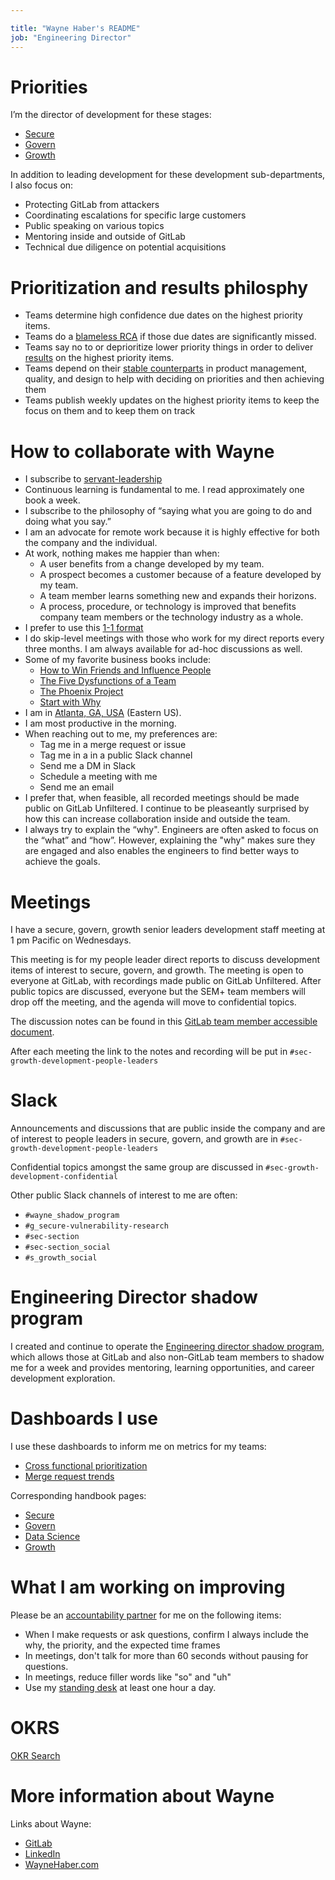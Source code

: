 ```yaml
---

title: "Wayne Haber's README"
job: "Engineering Director"
---
```


#





# Priorities

I’m the director of development for these stages:
* [Secure](/handbook/engineering/development/sec/secure/)
* [Govern](/handbook/engineering/development/sec/govern/)
* [Growth](/handbook/engineering/development/growth/)

In addition to leading development for these development sub-departments, I also focus on:

* Protecting GitLab from attackers
* Coordinating escalations for specific large customers
* Public speaking on various topics
* Mentoring inside and outside of GitLab
* Technical due diligence on potential acquisitions

# Prioritization and results philosphy

* Teams determine high confidence due dates on the highest priority items.
* Teams do a [blameless RCA](/handbook/customer-success/professional-services-engineering/workflows/internal/root-cause-analysis/) if those due dates are significantly missed. 
* Teams say no to or deprioritize lower priority things in order to deliver [results](/handbook/values/#efficiency) on the highest priority items.  
* Teams depend on their [stable counterparts](https://about.gitlab.com/blog/2018/10/16/an-ode-to-stable-counterparts/) in product management, quality, and design to help with deciding on priorities and then achieving them
* Teams publish weekly updates on the highest priority items to keep the focus on them and to keep them on track

# How to collaborate with Wayne

* I subscribe to [servant-leadership](https://en.wikipedia.org/wiki/Servant_leadership)
* Continuous learning is fundamental to me. I read approximately one book a week.
* I subscribe to the philosophy of “saying what you are going to do and doing what you say.”
* I am an advocate for remote work because it is highly effective for both the company and the individual.
* At work, nothing makes me happier than when:
  * A user benefits from a change developed by my team.
  * A prospect becomes a customer because of a feature developed by my team.
  * A team member learns something new and expands their horizons.
  * A process, procedure, or technology is improved that benefits company team members or the technology industry as a whole.
* I prefer to use this [1-1 format](/handbook/leadership/1-1/suggested-agenda-format/)
* I do skip-level meetings with those who work for my direct reports every three months. I am always available for ad-hoc discussions as well.
* Some of my favorite business books include:
  * [How to Win Friends and Influence People](https://www.amazon.com/gp/product/B004U7G81O)
  * [The Five Dysfunctions of a Team](https://www.amazon.com/gp/product/B006960LQW)
  * [The Phoenix Project](https://www.amazon.com/Phoenix-Project-DevOps-Helping-Business-ebook/dp/B078Y98RG8)
  * [Start with Why](https://www.amazon.com/gp/product/B002Q6XUE4)
* I am in [Atlanta, GA, USA](https://en.wikipedia.org/wiki/Atlanta) (Eastern US).
* I am most productive in the morning.
* When reaching out to me, my preferences are:
  * Tag me in a merge request or issue
  * Tag me in a in a public Slack channel
  * Send me a DM in Slack
  * Schedule a meeting with me
  * Send me an email
* I prefer that, when feasible, all recorded meetings should be made public on GitLab Unfiltered. I continue to be pleaseantly surprised by how this can increase collaboration inside and outside the team.
* I always try to explain the “why". Engineers are often asked to focus on the “what” and “how”. However, explaining the "why" makes sure they are engaged and also enables the engineers to find better ways to achieve the goals.

# Meetings

I have a secure, govern, growth senior leaders development staff meeting at 1 pm Pacific on Wednesdays.

This meeting is for my people leader direct reports to discuss development items of interest to secure, govern, and growth. The meeting is open to everyone at GitLab, with recordings made public on GitLab Unfiltered. After public topics are discussed, everyone but the SEM+ team members will drop off the meeting, and the agenda will move to confidential topics.

The discussion notes can be found in this [GitLab team member accessible document](https://docs.google.com/document/d/1EE8t1IzDAUUwNLt-2qIt1k3nYUss-OzYOxFrfp-r45w/edit).

After each meeting the link to the notes and recording will be put in `#sec-growth-development-people-leaders`

# Slack

Announcements and discussions that are public inside the company and are of interest to people leaders in secure, govern, and growth are in `#sec-growth-development-people-leaders`

Confidential topics amongst the same group are discussed in `#sec-growth-development-confidential`

Other public Slack channels of interest to me are often:
* `#wayne_shadow_program`
* `#g_secure-vulnerability-research`
* `#sec-section`
* `#sec-section_social`
* `#s_growth_social`

# Engineering Director shadow program

I created and continue to operate the [Engineering director shadow program](/handbook/engineering/development/shadow/director-shadow-program.html), which allows those at GitLab and also non-GitLab team members to shadow me for a week and provides mentoring, learning opportunities, and career development exploration.

# Dashboards I use

I use these dashboards to inform me on metrics for my teams:

* [Cross functional prioritization](https://app.periscopedata.com/app/gitlab/1042933/Cross-Functional-Prioritization)
* [Merge request trends](https://app.periscopedata.com/app/gitlab/976854/Merge-Request-Types-Detail)

Corresponding handbook pages:
* [Secure](/handbook/engineering/development/sec/secure/#cross-functional-backlog)
* [Govern](/handbook/engineering/development/sec/govern/#cross-functional-backlog)
* [Data Science](/handbook/engineering/development/data-science/#dashboards)
* [Growth](/handbook/engineering/development/growth/#cross-functional-backlog)

# What I am working on improving

Please be an [accountability partner](https://web.archive.org/web/20221209205931/https://medium.com/@MaryLouWrites/accountability-partners-what-are-they-and-how-do-i-get-some-c5ebd1a828ef) for me on the following items:

* When I make requests or ask questions, confirm I always include the why, the priority, and the expected time frames 
* In meetings, don't talk for more than 60 seconds without pausing for questions.
* In meetings, reduce filler words like "so" and "uh"
* Use my [standing desk](https://www.webmd.com/fitness-exercise/standing-desks-help-beat-inactivity) at least one hour a day.

# OKRS

[OKR Search](https://gitlab.com/gitlab-com/gitlab-OKRs/-/issues/?sort=created_date&state=opened&assignee_username%5B%5D=wayne&type%5B%5D=objective&first_page_size=20)

# More information about Wayne

Links about Wayne:
* [GitLab](https://gitlab.com/wayne)
* [LinkedIn](https://www.linkedin.com/in/waynehaber/)
* [WayneHaber.com](https://www.waynehaber.com)
